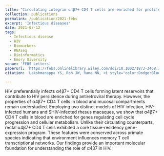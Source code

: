 ```yaml
---
title: "Circulating integrin α4β7+ CD4 T cells are enriched for proliferative transcriptional programs in HIV infection."
collection: publications
permalink: /publication/2021-febs
excerpt: 'Infectious diseases'
date: 2021-07-12
tags:
  - Infectious disease
  - HIV
  - Biomarkers
  - RNAseq
  - Bioinformatics
  - Emory Uiversity
venue: 'FEBS Letters'
paperurl: 'https://febs.onlinelibrary.wiley.com/doi/10.1002/1873-3468.14163'  
citation: 'Lakshmanappa YS, Roh JW, Rane NN, <i style="color:DodgerBlue;">Dinasarapu AR </i>, Tran DD, Velu VV,  Sheth AN,  Ofotokun I, Amara RR,  Kelley CF,  Waetjen EW,  Iyer SS (2021) Circulating integrin α4β7+ CD4 T cells are enriched for proliferative transcriptional programs in HIV infection&quot; <i>FEBS Letters</i>. 595(17):2257-2270.'

---
```

HIV preferentially infects α4β7+ CD4 T cells forming latent reservoirs that contribute to HIV persistence during antiretroviral therapy. However, the properties of α4β7+ CD4 T cells in blood and mucosal compartments remain understudied. Employing two distinct models of HIV infection, HIV-infected humans and SHIV-infected rhesus macaques, we show that α4β7+ CD4 T cells in blood are enriched for genes regulating cell cycle progression and cellular metabolism. Unlike their circulating counterparts, rectal α4β7+ CD4 T cells exhibited a core tissue-residency gene-expression program. These features were conserved across primate species indicating that environment influences memory T cell transcriptional networks. Our findings provide an important molecular foundation for understanding the role of α4β7 in HIV.
